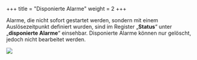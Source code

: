 +++
title = "Disponierte Alarme"
weight = 2
+++

Alarme, die nicht sofort gestartet werden, sondern mit einem
Auslösezeitpunkt definiert wurden, sind im Register „**Status**“ unter
„**disponierte Alarme**“ einsehbar. Disponierte Alarme können nur
gelöscht, jedoch nicht bearbeitet werden.

![](/img/status_alarm_status_disponierte_alarme.png?width=700px&classes=shadow)




